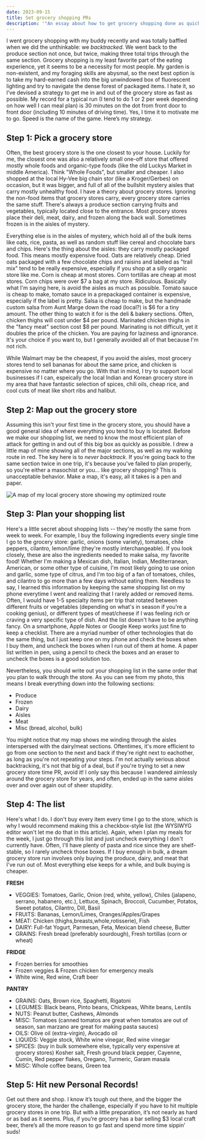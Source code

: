 ```yaml
---
date: 2023-09-15
title: Set grocery shopping PRs
description: '"An essay about how to get grocery shopping done as quickly as possible."'
---
```


I went grocery shopping with my buddy recently and was totally baffled when we did the unthinkable: we _backtracked_. We went back to the produce section not once, but twice, making three total trips through the same section. Grocery shopping is my least favorite part of the eating experience, yet it seems to be a necessity for most people. My garden is non-existent, and my foraging skills are abysmal, so the next best option is to take my hard-earned cash into the big unwindowed box of fluorescent lighting and try to navigate the dense forest of packaged items. I hate it, so I’ve devised a strategy to get me in and out of the grocery store as fast as possible. My record for a typical run (I tend to do 1 or 2 per week depending on how well I can meal plan) is 30 minutes on the dot from front door to front door (including 10 minutes of driving time). Yes, I time it to motivate me to go. Speed is the name of the game. Here’s my strategy.

## Step 1: Pick a grocery store
Often, the best grocery store is the one closest to your house. Luckily for me, the closest one was also a relatively small one-off store that offered mostly whole foods and organic-type foods (like the old Luckys Market in middle America). Think "Whole Foods", but smaller and cheaper. I also shopped at the local Hy-Vee big chain stor (like a Kroger/Gerbes) on occasion, but it was bigger, and full of all of the bullshit mystery aisles that carry mostly unhealthy food. I have a theory about grocery stores. Ignoring the non-food items that grocery stores carry, every grocery store carries the same stuff. There's always a produce section carrying fruits and vegetables, typically located close to the entrance. Most grocery stores place their deli, meat, dairy, and frozen along the back wall. Sometimes frozen is in the aisles of mystery. 

Everything else is in the aisles of mystery, which hold all of the bulk items like oats, rice, pasta, as well as random stuff like cereal and chocolate bars and chips. Here's the thing about the aisles: they carry mostly packaged food. This means mostly expensive food. Oats are relatively cheap. Dried oats packaged with a few chocolate chips and raisins and labeled as "trail mix" tend to be really expensive, especially if you shop at a silly organic store like me. Corn is cheap at most stores. Corn tortillas are cheap at most stores. Corn chips were over $7 a bag at my store. Ridiculous. Basically what I'm saying here, is avoid the aisles as much as possible. Tomato sauce is cheap to make, tomato sauce in a prepackaged container is expensive, especially if the label is pretty. Salsa is cheap to make, but the handmade custom salsa from Aunt Marge down the road (local?) is $6 for a tiny amount. The other thing to watch it for is the deli & bakery sections. Often, chicken thighs will cost under $4 per pound. Marinated chicken thighs in the "fancy meat" section cost $8 per pound. Marinating is not difficult, yet it doubles the price of the chicken. You are paying for laziness and ignorance. It's your choice if you want to, but I generally avoided all of that because I'm not rich. 

While Walmart may be the cheapest, if you avoid the aisles, most grocery stores tend to sell bananas for about the same price, and chicken is expensive no matter where you go. With that in mind, I try to support local businesses if I can, espeically the local Indian and Korean grocery store in my area that have fantastic selection of spices, chili oils, cheap rice, and cool cuts of meat like short ribs and halibut.

## Step 2: Map out the grocery store
Assuming this isn't your first time in the grocery store, you should have a good general idea of where everything you tend to buy is located. Before we make our shopping list, we need to know the most efficient plan of attack for getting in and out of this big box as quickly as possible. I drew a little map of mine showing all of the major sections, as well as my walking route in red. The key here is to *never backtrack*. If you're going back to the same section twice in one trip, it's because you've failed to plan properly, so you're either a masochist or you... like grocery shopping? This is unacceptable behavior. Make a map, it's easy, all it takes is a pen and paper.

![A map of my local grocery store showing my optimized route](/grocery-store-map.png)
## Step 3: Plan your shopping list
Here's a little secret about shopping lists -- they're mostly the same from week to week. For example, I buy the following ingredients every single time I go to the grocery store: garlic, onions (some variety), tomatoes, chile peppers, cilantro, lemon/lime (they're mostly interchangeable). If you look closely, these are also the ingredients needed to make salsa, my favorite food! Whether I'm making a Mexican dish, Italian, Indian, Mediterranean, American, or some other type of cuisine, I'm most likely going to use onion and garlic, some type of citrus, and I'm too big of a fan of tomatoes, chiles, and cilantro to go more than a few days without eating them. Needless to say, I learned this information by keeping the same shopping list on my phone everytime I went and realizing that I rarely added or removed items. Often, I would have 1-5 specialty items per trip that rotated between different fruits or vegetables (depending on what's in season if you're a cooking genius), or different types of meat/cheese if I was feeling rich or craving a very specific type of dish. And the list doesn't have to be anything fancy. On a smartphone, Apple Notes or Google Keep works just fine to keep a checklist. There are a myriad number of other technologies that do the same thing, but I just keep one on my phone and check the boxes when I buy them, and uncheck the boxes when I run out of them at home. A paper list written in pen, using a pencil to check the boxes and an eraser to uncheck the boxes is a good solution too.

Nevertheless, you should write out your shopping list in the same order that you plan to walk through the store. As you can see from my photo, this means I break everything down into the following sections:
- Produce
- Frozen
- Dairy
- Aisles
- Meat
- Misc (bread, alcohol, bulk)

You might notice that my map shows me winding through the aisles interspersed with the dairy/meat sections. Oftentimes, it's more efficient to go from one section to the next and back if they're right next to eachother, as long as you're not repeating your steps. I'm not actually serious about backtracking, it's not that big of a deal, but if you're trying to set a new grocery store time PR, avoid it! I only say this because I wandered aimlessly around the grocery store for years, and often, ended up in the same aisles over and over again out of sheer stupidity.

## Step 4: The list
Here's what I do. I don't buy every item every time I go to the store, which is why I would recommend making this a checkbox-style list (the WYSIWYG editor won't let me do that in this article). Again, when I plan my meals for the week, I just go through this list and just uncheck everything I don't currently have. Often, I'll have plenty of pasta and rice since they are shelf-stable, so I rarely uncheck those boxes. If I buy enough in bulk, a dream grocery store run involves only buying the produce, dairy, and meat that I've run out of. Most everything else keeps for a while, and bulk buying is cheaper.

**FRESH**
- VEGGIES: Tomatoes, Garlic, Onion (red, white, yellow), Chiles (jalapeno, serrano, habanero, etc.), Lettuce, Spinach, Broccoli, Cucumber, Potatos, Sweet potatos, Cilantro, Dill, Basil
- FRUITS: Bananas, Lemon/Limes, Oranges/Apples/Grapes
- MEAT: Chicken (thighs,breasts,whole,rotisserie), Fish
- DAIRY: Full-fat Yogurt, Parmesan, Feta, Mexican blend cheese, Butter
- GRAINS: Fresh bread (preferably sourdough), Fresh tortillas (corn or wheat)

**FRIDGE**
- Frozen berries for smoothies
- Frozen veggies & Frozen chicken for emergency meals
- White wine, Red wine, Craft beer

**PANTRY**
- GRAINS: Oats, Brown rice, Spaghetti, Rigatoni
- LEGUMES: Black beans, Pinto beans, Chickpeas, White beans, Lentils
- NUTS: Peanut butter, Cashews, Almonds
- MISC: Tomatoes (canned tomatos are great when tomatos are out of season, san marzano are great for making pasta sauces)
- OILS: Olive oil (extra-virgin), Avocado oil
- LIQUIDS: Veggie stock, White wine vinegar, Red wine vinegar
- SPICES: (buy in bulk somewhere else, typically very expensive at grocery stores) Kosher salt, Fresh ground black pepper, Cayenne, Cumin, Red pepper flakes, Oregano, Turmeric, Garam masala
- MISC: Whole coffee beans, Green tea

## Step 5: Hit new Personal Records!

Get out there and shop. I know it’s tough out there, and the bigger the grocery store, the harder the challenge, especially if you have to hit multiple grocery stores in one trip. But with a little preparation, it’s not nearly as hard or as bad as it seems. Plus, if you’re grocery has a bar selling $3 local craft beer, there’s all the more reason to go fast and spend more time sippin’ suds!



